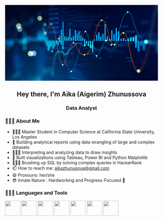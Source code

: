 <img src="images/bi-data-parcel-postal-e1614244983980.png" width="100%" height="250"> 
<h2 align="center">Hey there, I'm Aika (Aigerim) Zhunussova</h2>
<h3 align="center"> Data Analyst </h3>
<!-- <img width="300" align="left" height="320" src="images/2.png" height="175px"/> -->

### 👩🏻‍💻 About Me

- 👩🏻‍🏫 Master Student in Computer Science at California State University, Los Angeles
- 👯 Building analytical reports using data wrangling of large and complex datasets
- 👩🏻‍🎨 Interpreting and analyzing data to draw insights
- 🌱 Built visualizations using Tableau, Power BI and Python Matplotlib
- 🦹🏻‍♀️ Brushing up SQL by solving complex queries in HackerRank
- 📫 How to reach me: aikazhunusova@gmail.com
- 😄 Pronouns: her/she
- 😎 Innate Nature : Hardworking and Progress-Focused 🎯
### 👩🏻‍💻 Languages and Tools

<div id="languages">
<span><img src="https://img.icons8.com/color/240/000000/python.png" height="50" width="50" /></span>
<span><img src="https://img.icons8.com/color/48/null/power-bi.png" height="50" width="50" /></span/>
<span><img src="https://img.icons8.com/color/96/000000/tableau-software.png"  height="50" width="50" /></span>
<span><img src="https://img.icons8.com/color/240/000000/git.png" height="50" width="50" /></span>
<span><img src="https://img.icons8.com/color/240/000000/mysql-logo.png" height="50" width="50" /></span>
<span><img src="https://img.icons8.com/windows/128/000000/r-project.png" height="50" width="50" /></span/>
<span><img src="https://img.icons8.com/color/144/000000/hadoop-distributed-file-system.png" height="50" width="50" /></span/>
</div>
  
